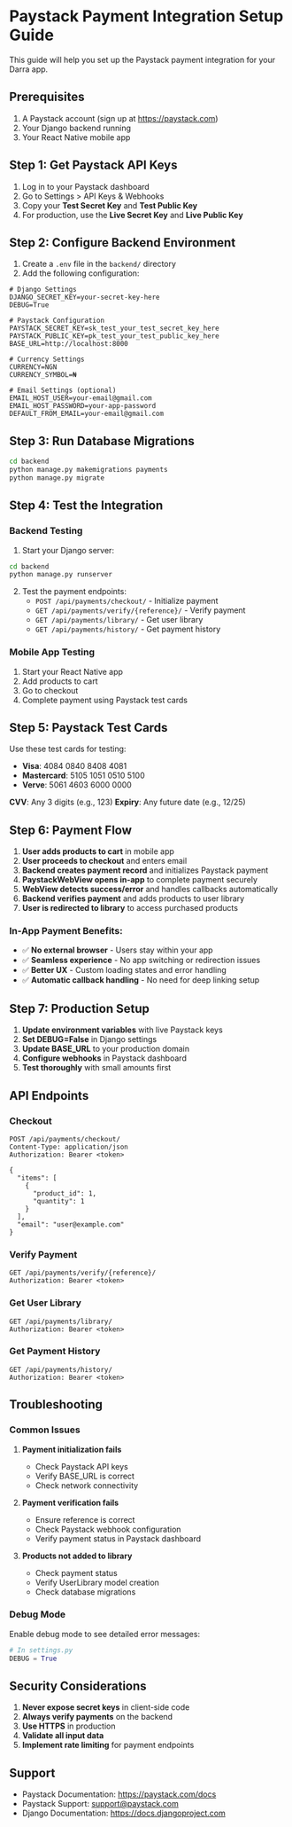 # Paystack Payment Integration Setup Guide

This guide will help you set up the Paystack payment integration for your Darra app.

## Prerequisites

1. A Paystack account (sign up at https://paystack.com)
2. Your Django backend running
3. Your React Native mobile app

## Step 1: Get Paystack API Keys

1. Log in to your Paystack dashboard
2. Go to Settings > API Keys & Webhooks
3. Copy your **Test Secret Key** and **Test Public Key**
4. For production, use the **Live Secret Key** and **Live Public Key**

## Step 2: Configure Backend Environment

1. Create a `.env` file in the `backend/` directory
2. Add the following configuration:

```env
# Django Settings
DJANGO_SECRET_KEY=your-secret-key-here
DEBUG=True

# Paystack Configuration
PAYSTACK_SECRET_KEY=sk_test_your_test_secret_key_here
PAYSTACK_PUBLIC_KEY=pk_test_your_test_public_key_here
BASE_URL=http://localhost:8000

# Currency Settings
CURRENCY=NGN
CURRENCY_SYMBOL=₦

# Email Settings (optional)
EMAIL_HOST_USER=your-email@gmail.com
EMAIL_HOST_PASSWORD=your-app-password
DEFAULT_FROM_EMAIL=your-email@gmail.com
```

## Step 3: Run Database Migrations

```bash
cd backend
python manage.py makemigrations payments
python manage.py migrate
```

## Step 4: Test the Integration

### Backend Testing

1. Start your Django server:
```bash
cd backend
python manage.py runserver
```

2. Test the payment endpoints:
   - `POST /api/payments/checkout/` - Initialize payment
   - `GET /api/payments/verify/{reference}/` - Verify payment
   - `GET /api/payments/library/` - Get user library
   - `GET /api/payments/history/` - Get payment history

### Mobile App Testing

1. Start your React Native app
2. Add products to cart
3. Go to checkout
4. Complete payment using Paystack test cards

## Step 5: Paystack Test Cards

Use these test cards for testing:

- **Visa**: 4084 0840 8408 4081
- **Mastercard**: 5105 1051 0510 5100
- **Verve**: 5061 4603 6000 0000

**CVV**: Any 3 digits (e.g., 123)
**Expiry**: Any future date (e.g., 12/25)

## Step 6: Payment Flow

1. **User adds products to cart** in mobile app
2. **User proceeds to checkout** and enters email
3. **Backend creates payment record** and initializes Paystack payment
4. **PaystackWebView opens in-app** to complete payment securely
5. **WebView detects success/error** and handles callbacks automatically
6. **Backend verifies payment** and adds products to user library
7. **User is redirected to library** to access purchased products

### In-App Payment Benefits:
- ✅ **No external browser** - Users stay within your app
- ✅ **Seamless experience** - No app switching or redirection issues
- ✅ **Better UX** - Custom loading states and error handling
- ✅ **Automatic callback handling** - No need for deep linking setup

## Step 7: Production Setup

1. **Update environment variables** with live Paystack keys
2. **Set DEBUG=False** in Django settings
3. **Update BASE_URL** to your production domain
4. **Configure webhooks** in Paystack dashboard
5. **Test thoroughly** with small amounts first

## API Endpoints

### Checkout
```http
POST /api/payments/checkout/
Content-Type: application/json
Authorization: Bearer <token>

{
  "items": [
    {
      "product_id": 1,
      "quantity": 1
    }
  ],
  "email": "user@example.com"
}
```

### Verify Payment
```http
GET /api/payments/verify/{reference}/
Authorization: Bearer <token>
```

### Get User Library
```http
GET /api/payments/library/
Authorization: Bearer <token>
```

### Get Payment History
```http
GET /api/payments/history/
Authorization: Bearer <token>
```

## Troubleshooting

### Common Issues

1. **Payment initialization fails**
   - Check Paystack API keys
   - Verify BASE_URL is correct
   - Check network connectivity

2. **Payment verification fails**
   - Ensure reference is correct
   - Check Paystack webhook configuration
   - Verify payment status in Paystack dashboard

3. **Products not added to library**
   - Check payment status
   - Verify UserLibrary model creation
   - Check database migrations

### Debug Mode

Enable debug mode to see detailed error messages:

```python
# In settings.py
DEBUG = True
```

## Security Considerations

1. **Never expose secret keys** in client-side code
2. **Always verify payments** on the backend
3. **Use HTTPS** in production
4. **Validate all input data**
5. **Implement rate limiting** for payment endpoints

## Support

- Paystack Documentation: https://paystack.com/docs
- Paystack Support: support@paystack.com
- Django Documentation: https://docs.djangoproject.com 